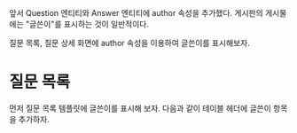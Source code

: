 앞서 Question 엔티티와 Answer 엔티티에 author 속성을 추가했다. 게시판의 게시물에는 "글쓴이"를 표시하는 것이 일반적이다.

질문 목록, 질문 상세 화면에 author 속성을 이용하여 글쓴이를 표시해보자.

# 질문 목록

먼저 질문 목록 템플릿에 글쓴이를 표시해 보자. 다음과 같이 테이블 헤더에 글쓴이 항목을 추가하자.

